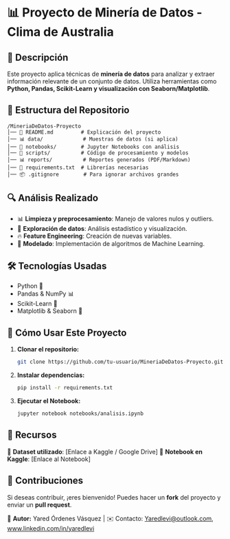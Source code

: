 # 📊 Proyecto de Minería de Datos - Clima de Australia 

## 📌 Descripción
Este proyecto aplica técnicas de **minería de datos** para analizar y extraer información relevante de un conjunto de datos. Utiliza herramientas como **Python, Pandas, Scikit-Learn y visualización con Seaborn/Matplotlib**.

## 📂 Estructura del Repositorio
```
/MineriaDeDatos-Proyecto
│── 📄 README.md         # Explicación del proyecto
│── 📊 data/             # Muestras de datos (si aplica)
│── 📜 notebooks/        # Jupyter Notebooks con análisis
│── 📜 scripts/          # Código de procesamiento y modelos
│── 📊 reports/          # Reportes generados (PDF/Markdown)
│── 📄 requirements.txt  # Librerías necesarias
│── 📦 .gitignore        # Para ignorar archivos grandes
```

## 🔍 Análisis Realizado
- 📊 **Limpieza y preprocesamiento**: Manejo de valores nulos y outliers.
- 🔎 **Exploración de datos**: Análisis estadístico y visualización.
- 🔥 **Feature Engineering**: Creación de nuevas variables.
- 🤖 **Modelado**: Implementación de algoritmos de Machine Learning.

## 🛠️ Tecnologías Usadas
- Python 🐍
- Pandas & NumPy 📊
- Scikit-Learn 🤖
- Matplotlib & Seaborn 🎨

## 📌 Cómo Usar Este Proyecto
1. **Clonar el repositorio:**
   ```bash
   git clone https://github.com/tu-usuario/MineriaDeDatos-Proyecto.git
   ```
2. **Instalar dependencias:**
   ```bash
   pip install -r requirements.txt
   ```
3. **Ejecutar el Notebook:**
   ```bash
   jupyter notebook notebooks/analisis.ipynb
   ```

## 📎 Recursos
📂 **Dataset utilizado**: [Enlace a Kaggle / Google Drive]
📌 **Notebook en Kaggle**: [Enlace al Notebook]

## 📝 Contribuciones
Si deseas contribuir, ¡eres bienvenido! Puedes hacer un **fork** del proyecto y enviar un **pull request**.

🚀 **Autor:** Yared Órdenes Vásquez | ✉️ Contacto: Yaredlevi@outlook.com, www.linkedin.com/in/yaredlevi
